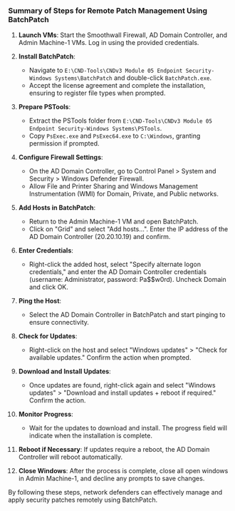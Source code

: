 ### Summary of Steps for Remote Patch Management Using BatchPatch

1. **Launch VMs**: Start the Smoothwall Firewall, AD Domain Controller, and Admin Machine-1 VMs. Log in using the provided credentials.

2. **Install BatchPatch**:
   - Navigate to `E:\CND-Tools\CNDv3 Module 05 Endpoint Security-Windows Systems\BatchPatch` and double-click `BatchPatch.exe`.
   - Accept the license agreement and complete the installation, ensuring to register file types when prompted.

3. **Prepare PSTools**:
   - Extract the PSTools folder from `E:\CND-Tools\CNDv3 Module 05 Endpoint Security-Windows Systems\PSTools`.
   - Copy `PsExec.exe` and `PsExec64.exe` to `C:\Windows`, granting permission if prompted.

4. **Configure Firewall Settings**:
   - On the AD Domain Controller, go to Control Panel > System and Security > Windows Defender Firewall.
   - Allow File and Printer Sharing and Windows Management Instrumentation (WMI) for Domain, Private, and Public networks.

5. **Add Hosts in BatchPatch**:
   - Return to the Admin Machine-1 VM and open BatchPatch.
   - Click on "Grid" and select "Add hosts…". Enter the IP address of the AD Domain Controller (20.20.10.19) and confirm.

6. **Enter Credentials**:
   - Right-click the added host, select "Specify alternate logon credentials," and enter the AD Domain Controller credentials (username: Administrator, password: Pa$$w0rd). Uncheck Domain and click OK.

7. **Ping the Host**:
   - Select the AD Domain Controller in BatchPatch and start pinging to ensure connectivity.

8. **Check for Updates**:
   - Right-click on the host and select "Windows updates" > "Check for available updates." Confirm the action when prompted.

9. **Download and Install Updates**:
   - Once updates are found, right-click again and select "Windows updates" > "Download and install updates + reboot if required." Confirm the action.

10. **Monitor Progress**:
    - Wait for the updates to download and install. The progress field will indicate when the installation is complete.

11. **Reboot if Necessary**: If updates require a reboot, the AD Domain Controller will reboot automatically.

12. **Close Windows**: After the process is complete, close all open windows in Admin Machine-1, and decline any prompts to save changes.

By following these steps, network defenders can effectively manage and apply security patches remotely using BatchPatch.